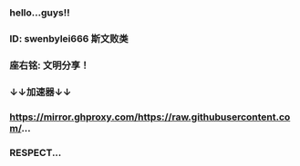 ### hello...guys!!

### ID: swenbylei666 斯文败类

### 座右铭: 文明分享！

### ↓↓加速器↓↓

### https://mirror.ghproxy.com/https://raw.githubusercontent.com/...

### RESPECT...
